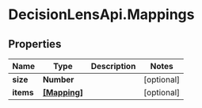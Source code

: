 # DecisionLensApi.Mappings

## Properties
Name | Type | Description | Notes
------------ | ------------- | ------------- | -------------
**size** | **Number** |  | [optional] 
**items** | [**[Mapping]**](Mapping.md) |  | [optional] 



